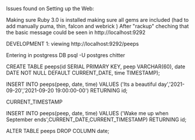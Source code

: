 Issues found on Setting up the Web:

Making sure Ruby 3.0 is installed
making sure all gems are included (had to add manually puma, thin, falcon and webrick )
After "rackup" cheching that the basic message could be seen in http://localhost:9292

DEVELOPMENT 1: viewing
http://localhost:9292/peeps


Entering in postgress DB
psql -U postgres chitter


 CREATE TABLE peeps(id SERIAL PRIMARY KEY, peep VARCHAR(60), date DATE NOT NULL DEFAULT CURRENT_DATE, time TIMESTAMP);


 INSERT INTO peeps(peep, date, time) VALUES ('Its a beautiful day','2021-09-20','2021-09-20 19:00:00-00') RETURNING id;


 CURRENT_TIMESTAMP

 INSERT INTO peeps(peep, date, time) VALUES ('Wake me up when September ends',CURRENT_DATE,CURRENT_TIMESTAMP) RETURNING id;

 ALTER TABLE peeps DROP COLUMN date;

